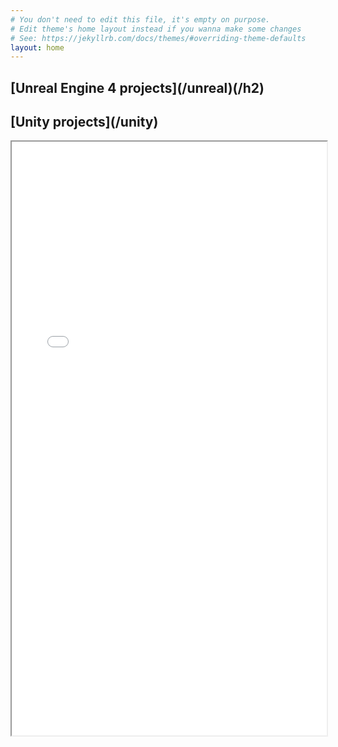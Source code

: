 ```yaml
---
# You don't need to edit this file, it's empty on purpose.
# Edit theme's home layout instead if you wanna make some changes
# See: https://jekyllrb.com/docs/themes/#overriding-theme-defaults
layout: home
---
```


<h2>[Unreal Engine 4 projects](/unreal)(/h2)

<h2>[Unity projects](/unity)</h2>

<iframe src="/assets/resume.pdf" width="100%" height="950"></iframe>
